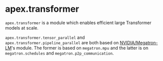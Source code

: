 # apex.transformer

`apex.transformer` is a module which enables efficient large Transformer models at scale.

`apex.transformer.tensor_parallel` and `apex.transformer.pipeline_parallel` are both based on [NVIDIA/Megatron-LM](https://github.com/NVIDIA/Megatron-LM)'s module.
The former is based on `megatron.mpu` and the latter is on `megatron.schedules` and `megatron.p2p_communication`.
